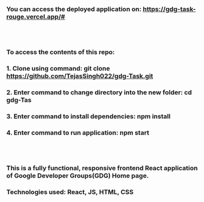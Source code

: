 ### You can access the deployed application on: https://gdg-task-rouge.vercel.app/#
<br></br>
### To access the contents of this repo: 
### 1. Clone using command: git clone https://github.com/TejasSingh022/gdg-Task.git
### 2. Enter command to change directory into the new folder: cd gdg-Tas
### 3. Enter command to install dependencies: npm install
### 4. Enter command to run application: npm start
<br></br>
### This is a fully functional, responsive frontend React application of Google Developer Groups(GDG) Home page.
### Technologies used: React, JS, HTML, CSS
